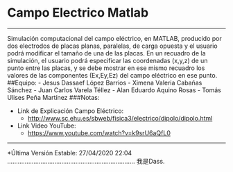 # Campo Electrico Matlab
-------------------------
Simulación computacional del campo eléctrico, en MATLAB, producido por dos electrodos de placas planas, paralelas, de carga opuesta y el usuario podrá modificar el tamaño de una de las placas. 
En un recuadro de la simulación, el usuario podrá especificar las coordenadas (x,y,z) de un punto entre las placas, y se debe mostrar en ese mismo recuadro los valores de las componentes (Ex,Ey,Ez) del campo eléctrico en ese punto.
##Equipo:
       - Jesus Dassaef López Barrios
       - Ximena Valeria Cabañas Sánchez
       - Juan Carlos Varela Téllez
       - Alan Eduardo Aquino Rosas
       - Tomás Ulises Peña Martínez
###Notas:
   * Link de Explicación Campo Eléctrico:
       * http://www.sc.ehu.es/sbweb/fisica3/electrico/dipolo/dipolo.html
   * Link Video YouTube:
       * https://www.youtube.com/watch?v=k9srU6aQfL0
-------------------------------------------------------------------------
*Última Versión Estable: 27/04/2020 22:04
.........................................................................
我是Dass.
